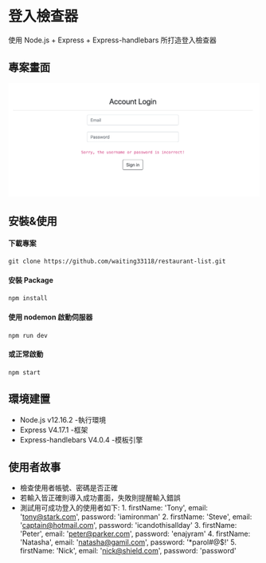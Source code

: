 # 登入檢查器

使用 Node.js + Express + Express-handlebars 所打造登入檢查器

## 專案畫面

![專案畫面](/public/readme.png)

## 安裝&使用

#### 下載專案

```
git clone https://github.com/waiting33118/restaurant-list.git
```

#### 安裝 Package

```
npm install
```

#### 使用 nodemon 啟動伺服器

```
npm run dev
```

#### 或正常啟動

```
npm start
```

## 環境建置

- Node.js v12.16.2 -執行環境
- Express V4.17.1 -框架
- Express-handlebars V4.0.4 -模板引擎


## 使用者故事

- 檢查使用者帳號、密碼是否正確
- 若輸入皆正確則導入成功畫面，失敗則提醒輸入錯誤
- 測試用可成功登入的使用者如下:
      1. firstName: 'Tony',
      email: 'tony@stark.com',
      password: 'iamironman'
      2. firstName: 'Steve',
      email: 'captain@hotmail.com',
      password: 'icandothisallday'
      3. firstName: 'Peter',
      email: 'peter@parker.com',
      password: 'enajyram'
      4. firstName: 'Natasha',
      email: 'natasha@gamil.com',
      password: '*parol#@$!'
      5. firstName: 'Nick',
      email: 'nick@shield.com',
      password: 'password'
